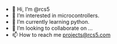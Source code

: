 - 👋 Hi, I’m @rcs5
- 👀 I’m interested in microcontrollers.
- 🌱 I’m currently learning python.
- 💞️ I’m looking to collaborate on ...
- 📫 How to reach me projects@rcs5.com

<!---
rcs5/rcs5 is a ✨ special ✨ repository because its `README.md` (this file) appears on your GitHub profile.
You can click the Preview link to take a look at your changes.
--->
